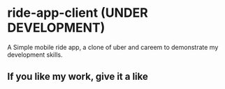 # ride-app-client (UNDER DEVELOPMENT)

A Simple mobile ride app, a clone of uber and careem to demonstrate my development skills.

## If you like my work, give it a like
